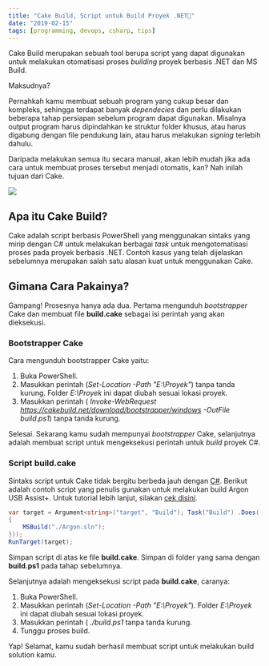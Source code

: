 ```yaml
---
title: "Cake Build, Script untuk Build Proyek .NET🍰"
date: "2019-02-15"
tags: [programming, devops, csharp, tips]
---
```


Cake Build merupakan sebuah tool berupa script yang dapat digunakan untuk
melakukan otomatisasi proses _building_ proyek berbasis .NET dan MS Build.

Maksudnya?

Pernahkah kamu membuat sebuah program yang cukup besar dan kompleks, sehingga
terdapat banyak _dependecies_ dan perlu dilakukan beberapa tahap persiapan
sebelum program dapat digunakan. Misalnya output program harus dipindahkan ke
struktur folder khusus, atau harus digabung dengan file pendukung lain, atau
harus melakukan _signing_ terlebih dahulu.

Daripada melakukan semua itu secara manual, akan lebih mudah jika ada cara untuk
membuat proses tersebut menjadi otomatis, kan? Nah inilah tujuan dari Cake.

![](/posts/2019-02-15/912-cake-build-fs8.png)

## Apa itu Cake Build?

Cake adalah script berbasis PowerShell yang menggunakan sintaks yang mirip
dengan C# untuk melakukan berbagai _task_ untuk mengotomatisasi proses pada
proyek berbasis .NET. Contoh kasus yang telah dijelaskan sebelumnya merupakan
salah satu alasan kuat untuk menggunakan Cake.

## Gimana Cara Pakainya?

Gampang! Prosesnya hanya ada dua. Pertama mengunduh _bootstrapper_ Cake dan
membuat file **build.cake** sebagai isi perintah yang akan dieksekusi.

### Bootstrapper Cake

Cara mengunduh bootstrapper Cake yaitu:

1. Buka PowerShell.
2. Masukkan perintah (_Set-Location -Path "E:\Proyek"_) tanpa tanda kurung.
   Folder _E:\Proyek_ ini dapat diubah sesuai lokasi proyek.
3. Masukkan perintah (
    _Invoke-WebRequest https://cakebuild.net/download/bootstrapper/windows
    -OutFile build.ps1_) tanpa tanda kurung.

Selesai. Sekarang kamu sudah mempunyai _bootstrapper_ Cake, selanjutnya adalah
membuat script untuk mengeksekusi perintah untuk _build_ proyek C#.

### Script build.cake

Sintaks script untuk Cake tidak bergitu berbeda jauh dengan
[C#](https://kodesiana.com/category/c-sharp-vb-net/). Berikut adalah contoh
script yang penulis gunakan untuk melakukan build Argon USB
Assist+. Untuk tutorial lebih lanjut, silakan [cek
disini](https://cakebuild.net/docs).

```csharp
var target = Argument<string>("target", "Build"); Task("Build") .Does(() =>
{
    MSBuild("./Argon.sln");
}));
RunTarget(target);
```

Simpan script di atas ke file **build.cake**. Simpan di folder yang sama dengan
**build.ps1** pada tahap sebelumnya.

Selanjutnya adalah mengeksekusi script pada **build.cake**, caranya:

1. Buka PowerShell.
2. Masukkan perintah (_Set-Location -Path "E:\Proyek"_). Folder _E:\Proyek_
   ini dapat diubah sesuai lokasi proyek.
3. Masukkan perintah ( _./build.ps1_  tanpa tanda kurung.
4. Tunggu proses build.

Yap! Selamat, kamu sudah berhasil membuat script untuk melakukan build solution
kamu.
